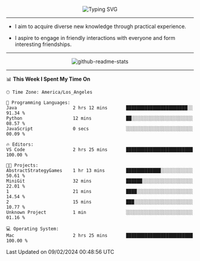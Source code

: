 <p align="center">
  <img src="https://readme-typing-svg.demolab.com?font=Fira+Code&weight=500&size=32&duration=2500&pause=1600&center=true&vCenter=true&random=false&width=1024&height=64&lines=Hi+there+%F0%9F%91%8B;I'm+delighted+you+could+make+it+here+%F0%9F%8E%89;I'm+Harry%2C+a+college+student+still+finding+my+way" alt="Typing SVG" />
</p>


---


- I aim to acquire diverse new knowledge through practical experience.

- I aspire to engage in friendly interactions with everyone and form interesting friendships.


---


<p align="center">
  <img src="https://github-readme-stats.vercel.app/api?username=Harry-Jing&show_icons=true" alt="github-readme-stats"/>
</p>


---

<!--START_SECTION:waka-->
📊 **This Week I Spent My Time On** 

```text
🕑︎ Time Zone: America/Los_Angeles

💬 Programming Languages: 
Java                     2 hrs 12 mins       ███████████████████████░░   91.34 % 
Python                   12 mins             ██░░░░░░░░░░░░░░░░░░░░░░░   08.57 % 
JavaScript               0 secs              ░░░░░░░░░░░░░░░░░░░░░░░░░   00.09 % 

🔥 Editors: 
VS Code                  2 hrs 25 mins       █████████████████████████   100.00 % 

🐱‍💻 Projects: 
AbstractStrategyGames    1 hr 13 mins        █████████████░░░░░░░░░░░░   50.61 % 
MiniGit                  32 mins             ██████░░░░░░░░░░░░░░░░░░░   22.01 % 
1                        21 mins             ████░░░░░░░░░░░░░░░░░░░░░   14.54 % 
2                        15 mins             ███░░░░░░░░░░░░░░░░░░░░░░   10.77 % 
Unknown Project          1 min               ░░░░░░░░░░░░░░░░░░░░░░░░░   01.16 % 

💻 Operating System: 
Mac                      2 hrs 25 mins       █████████████████████████   100.00 % 
```


 Last Updated on 09/02/2024 00:48:56 UTC
<!--END_SECTION:waka-->
